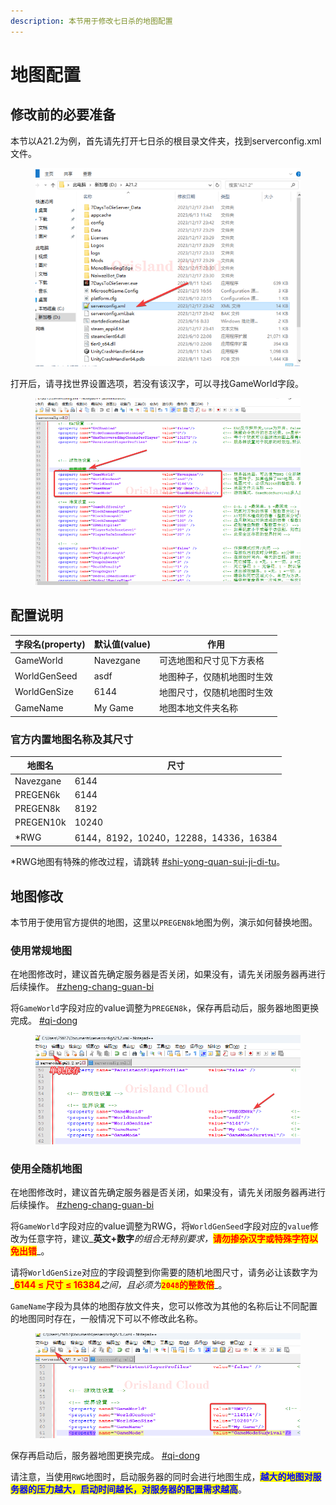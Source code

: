 ```yaml
---
description: 本节用于修改七日杀的地图配置
---
```


# 地图配置

## 修改前的必要准备

本节以A21.2为例，首先请先打开七日杀的根目录文件夹，找到serverconfig.xml文件。

<figure><img src="../../../.gitbook/assets/chrome_TxrSee7jkg.png" alt=""><figcaption></figcaption></figure>

打开后，请寻找世界设置选项，若没有该汉字，可以寻找GameWorld字段。

<figure><img src="../../../.gitbook/assets/chrome_ovujdUT8Xx.png" alt=""><figcaption></figcaption></figure>

## 配置说明

| 字段名(property) | 默认值(value) | 作用            |
| ------------- | ---------- | ------------- |
| GameWorld     | Navezgane  | 可选地图和尺寸见下方表格  |
| WorldGenSeed  | asdf       | 地图种子，仅随机地图时生效 |
| WorldGenSize  | 6144       | 地图尺寸，仅随机地图时生效 |
| GameName      | My Game    | 地图本地文件夹名称     |

### 官方内置地图名称及其尺寸

| 地图名       | 尺寸                                |
| --------- | --------------------------------- |
| Navezgane | 6144                              |
| PREGEN6k  | 6144                              |
| PREGEN8k  | 8192                              |
| PREGEN10k | 10240                             |
| \*RWG     | 6144，8192，10240，12288，14336，16384 |

\*RWG地图有特殊的修改过程，请跳转 [#shi-yong-quan-sui-ji-di-tu](di-tu-pei-zhi.md#shi-yong-quan-sui-ji-di-tu "mention")。

## 地图修改

本节用于使用官方提供的地图，这里以`PREGEN8k`地图为例，演示如何替换地图。

### 使用常规地图

在地图修改时，建议首先确定服务器是否关闭，如果没有，请先关闭服务器再进行后续操作。 [#zheng-chang-guan-bi](qi-dong-guan-bi-zhong-qi.md#zheng-chang-guan-bi "mention")

将`GameWorld`字段对应的value调整为`PREGEN8k`，保存再启动后，服务器地图更换完成。 [#qi-dong](qi-dong-guan-bi-zhong-qi.md#qi-dong "mention")

<figure><img src="../../../.gitbook/assets/notepad++_wpdCJyJAch.png" alt=""><figcaption></figcaption></figure>

### 使用全随机地图

在地图修改时，建议首先确定服务器是否关闭，如果没有，请先关闭服务器再进行后续操作。 [#zheng-chang-guan-bi](qi-dong-guan-bi-zhong-qi.md#zheng-chang-guan-bi "mention")

将`GameWorld`字段对应的value调整为RWG，将`WorldGenSeed`字段对应的`value`修改为任意字符，建议_**英文+数字**_的组合无特别要求，_<mark style="color:red;">**请勿掺杂汉字或特殊字符以免出错**</mark>_。

请将`WorldGenSize`对应的字段调整到你需要的随机地图尺寸，请务必让该数字为_<mark style="color:red;">**6144 ≤ 尺寸 ≤ 16384**</mark>_之间，且必须为_<mark style="color:red;">**`2048`**</mark><mark style="color:red;">**的整数倍**</mark>_。

`GameName`字段为具体的地图存放文件夹，您可以修改为其他的名称后让不同配置的地图同时存在，一般情况下可以不修改此名称。

<figure><img src="../../../.gitbook/assets/notepad++_3LBehJEJjJ.png" alt=""><figcaption></figcaption></figure>

保存再启动后，服务器地图更换完成。 [#qi-dong](qi-dong-guan-bi-zhong-qi.md#qi-dong "mention")

请注意，当使用`RWG`地图时，启动服务器的同时会进行地图生成，<mark style="color:blue;">**越大的地图对服务器的压力越大，启动时间越长，对服务器的配置需求越高**</mark>。
